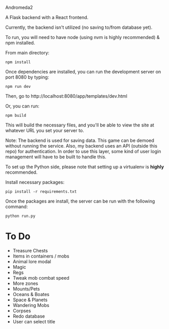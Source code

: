 Andromeda2

A Flask backend with a React frontend.

Currently, the backend isn't utilized (no saving to/from database yet).

To run, you will need to have node (using nvm is highly recommended) & npm installed.

From main directory:
```
npm install
```

Once dependencies are installed, you can run the development server on port 8080 by typing:
```
npm run dev
```
Then, go to http://localhost:8080/app/templates/dev.html

Or, you can run:
```
npm build
```
This will build the necessary files, and you'll be able to view the site at whatever URL you set your server to.


Note: The backend is used for saving data. This game can be demoed without running the service. Also, my backend uses an API (outside this repo) for authentication. In order to use this layer, some kind of user login management will have to be built to handle this.

To set up the Python side, please note that setting up a virtualenv is **highly** recommended.

Install necessary packages:
```
pip install -r requirements.txt
```

Once the packages are install, the server can be run with the following command:
```
python run.py
```

# To Do
* Treasure Chests
* Items in containers / mobs
* Animal lore modal
* Magic
* Regs
* Tweak mob combat speed
* More zones
* Mounts/Pets
* Oceans & Boates
* Space & Planets
* Wandering Mobs
* Corpses
* Redo database
* User can select title
